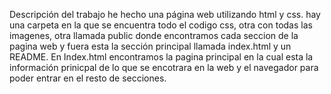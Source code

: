 Descripción del trabajo
he hecho una página web utilizando html y css. 
hay una carpeta en la que se encuentra todo el codigo css, otra con todas las imagenes, otra llamada public donde encontramos cada seccion de la pagina web y fuera esta la sección principal llamada index.html y un README.
En Index.html encontramos la pagina principal en la cual esta la información prinicpal de lo que se encotrara en la web y el navegador para poder entrar en el resto de secciones.

